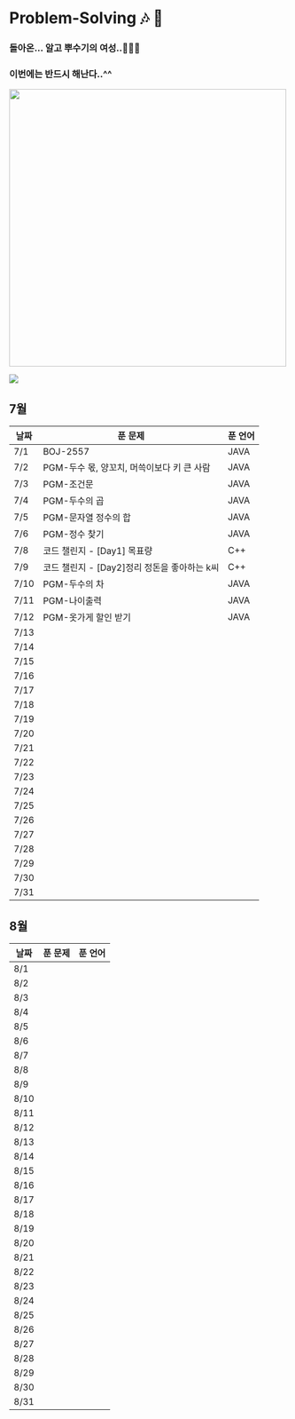 # Problem-Solving 🎶 🎵

### 돌아온... 알고 뿌수기의 여성..👩🏻‍🎤

### 이번에는 반드시 해난다..^^

<img width="500" src="https://github.com/OneDay-OneAlgorithm/ChoiSeohyeon/assets/104755384/df19c92b-2998-4343-9ecb-f6bdf6b4ed79" />

![](https://api.mosu.blog/OneDay-OneAlgorithm/ChoiSeohyeon?since=2024-07-01&until=2024-08-31)

## 7월

| 날짜 | 푼 문제                                      | 푼 언어 |
| ---- | -------------------------------------------- | ------- |
| 7/1  | BOJ-2557                                     | JAVA    |
| 7/2  | PGM-두수 몫, 양꼬치, 머쓱이보다 키 큰 사람   | JAVA    |
| 7/3  | PGM-조건문                                   | JAVA    |
| 7/4  | PGM-두수의 곱                                | JAVA    |
| 7/5  | PGM-문자열 정수의 합                         | JAVA    |
| 7/6  | PGM-정수 찾기                                | JAVA    |
| 7/8  | 코드 챌린지 - [Day1] 목표량                  | C++     |
| 7/9  | 코드 챌린지 - [Day2]정리 정돈을 좋아하는 k씨 | C++     |
| 7/10 | PGM-두수의 차                                | JAVA    |
| 7/11 | PGM-나이출력                                 | JAVA    |
| 7/12 | PGM-옷가게 할인 받기                         | JAVA    |
| 7/13 |                                              |         |
| 7/14 |                                              |         |
| 7/15 |                                              |         |
| 7/16 |                                              |         |
| 7/17 |                                              |         |
| 7/18 |                                              |         |
| 7/19 |                                              |         |
| 7/20 |                                              |         |
| 7/21 |                                              |         |
| 7/22 |                                              |         |
| 7/23 |                                              |         |
| 7/24 |                                              |         |
| 7/25 |                                              |         |
| 7/26 |                                              |         |
| 7/27 |                                              |         |
| 7/28 |                                              |         |
| 7/29 |                                              |         |
| 7/30 |                                              |         |
| 7/31 |                                              |         |

## 8월

| 날짜 | 푼 문제 | 푼 언어 |
| ---- | ------- | ------- |
| 8/1  |         |         |
| 8/2  |         |         |
| 8/3  |         |         |
| 8/4  |         |         |
| 8/5  |         |         |
| 8/6  |         |         |
| 8/7  |         |         |
| 8/8  |         |         |
| 8/9  |         |         |
| 8/10 |         |         |
| 8/11 |         |         |
| 8/12 |         |         |
| 8/13 |         |         |
| 8/14 |         |         |
| 8/15 |         |         |
| 8/16 |         |         |
| 8/17 |         |         |
| 8/18 |         |         |
| 8/19 |         |         |
| 8/20 |         |         |
| 8/21 |         |         |
| 8/22 |         |         |
| 8/23 |         |         |
| 8/24 |         |         |
| 8/25 |         |         |
| 8/26 |         |         |
| 8/27 |         |         |
| 8/28 |         |         |
| 8/29 |         |         |
| 8/30 |         |         |
| 8/31 |         |         |
